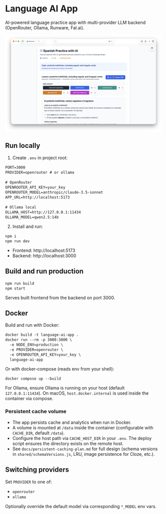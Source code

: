 # Language AI App

AI-powered language practice app with multi-provider LLM backend (OpenRouter, Ollama, Runware, Fal.ai).

![Language AI App](docs/Screenshot_1.png)

## Run locally

1. Create `.env` in project root:

```
PORT=3000
PROVIDER=openrouter # or ollama

# OpenRouter
OPENROUTER_API_KEY=your_key
OPENROUTER_MODEL=anthropic/claude-3.5-sonnet
APP_URL=http://localhost:5173

# Ollama local
OLLAMA_HOST=http://127.0.0.1:11434
OLLAMA_MODEL=qwen2.5:14b
```

2. Install and run:

```
npm i
npm run dev
```

- Frontend: http://localhost:5173
- Backend: http://localhost:3000

## Build and run production

```
npm run build
npm start
```

Serves built frontend from the backend on port 3000.

## Docker

Build and run with Docker:

```
docker build -t language-ai-app .
docker run --rm -p 3000:3000 \
  -e NODE_ENV=production \
  -e PROVIDER=openrouter \
  -e OPENROUTER_API_KEY=your_key \
  language-ai-app
```

Or with docker-compose (reads env from your shell):

```
docker compose up --build
```

For Ollama, ensure Ollama is running on your host (default `127.0.0.1:11434`). On macOS, `host.docker.internal` is used inside the container via compose.

### Persistent cache volume

- The app persists cache and analytics when run in Docker.
- A volume is mounted at `/data` inside the container (configurable with `CACHE_DIR`, default `/data`).
- Configure the host path via `CACHE_HOST_DIR` in your `.env`. The deploy script ensures the directory exists on the remote host.
- See `docs/persistent-caching-plan.md` for full design (schema versions in `shared/schemaVersions.js`, LRU, image persistence for Cloze, etc.).

## Switching providers

Set `PROVIDER` to one of:

- `openrouter`
- `ollama`

Optionally override the default model via corresponding `*_MODEL` env vars.



